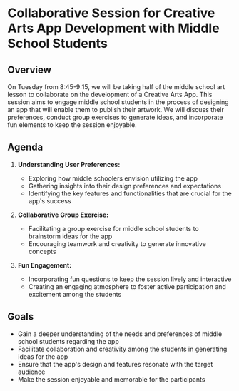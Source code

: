 # Collaborative Session for Creative Arts App Development with Middle School Students

## Overview
On Tuesday from 8:45-9:15, we will be taking half of the middle school art lesson to collaborate on the development of a Creative Arts App. This session aims to engage middle school students in the process of designing an app that will enable them to publish their artwork. We will discuss their preferences, conduct group exercises to generate ideas, and incorporate fun elements to keep the session enjoyable.

## Agenda
1. **Understanding User Preferences:**
   - Exploring how middle schoolers envision utilizing the app
   - Gathering insights into their design preferences and expectations
   - Identifying the key features and functionalities that are crucial for the app's success

2. **Collaborative Group Exercise:**
   - Facilitating a group exercise for middle school students to brainstorm ideas for the app
   - Encouraging teamwork and creativity to generate innovative concepts
   
3. **Fun Engagement:**
   - Incorporating fun questions to keep the session lively and interactive
   - Creating an engaging atmosphere to foster active participation and excitement among the students

## Goals
- Gain a deeper understanding of the needs and preferences of middle school students regarding the app
- Facilitate collaboration and creativity among the students in generating ideas for the app
- Ensure that the app's design and features resonate with the target audience
- Make the session enjoyable and memorable for the participants

